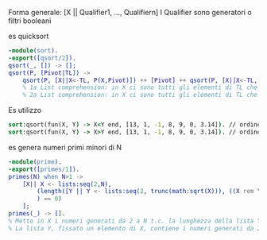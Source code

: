 Forma generale: \[X || Qualifier1, ..., Qualifiern]
I Qualifier sono generatori o filtri booleani

es quicksort
```erlang
-module(sort). 
-export([qsort/2]). 
qsort(_, []) -> []; 
qsort(P, [Pivot|TL]) -> 
	qsort(P, [X||X<-TL, P(X,Pivot)]) ++ [Pivot] ++ qsort(P, [X||X<-TL, not P(X,Pivot)]).
	% 1a List comprehension: in X ci sono tutti gli elementi di TL che rispettano il predicato P. 
	% 2a List comprehension: in X ci sono tutti gli elementi di TL che NON rispettano il predicato P.
```

Es utilizzo
```cmd
sort:qsort(fun(X, Y) -> X<Y end, [13, 1, -1, 8, 9, 0, 3.14]). // ordine crescente
sort:qsort(fun(X, Y) -> X>Y end, [13, 1, -1, 8, 9, 0, 3.14]). // ordine decrescente
```

es genera numeri primi minori di N
```erlang
-module(prime). 
-export([primes/1]). 
primes(N) when N>1 -> 
	[X|| X <- lists:seq(2,N), 
		(length([Y || Y <- lists:seq(2, trunc(math:sqrt(X))), ((X rem Y) == 0)]
		) == 0)
	]; 
primes(_) -> [].
% Metto in X i numeri generati da 2 a N t.c. la lunghezza della lista Y sia 0.
% La lista Y, fissato un elemento di X, contiene i numeri generati da 2 alla radice di X trocata, t.c. il resto tra X e Y sia 0.
```

